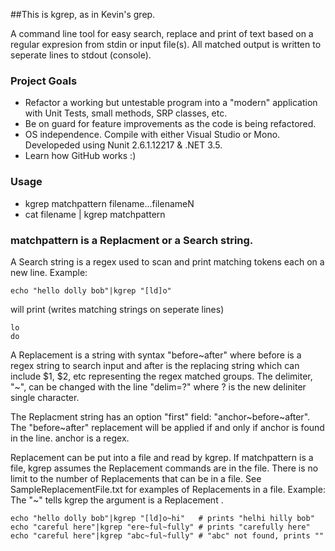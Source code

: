 ##This is kgrep, as in Kevin's grep.

A command line tool for easy search, replace and print of text based on a regular expresion from stdin or input file(s). All matched output is written to seperate lines to stdout (console).

### Project Goals
* Refactor a working but untestable program into a "modern" application with Unit Tests, small methods, SRP classes, etc.
* Be on guard for feature improvements as the code is being refactored. 
* OS independence. Compile with either Visual Studio or Mono. Developeded using Nunit 2.6.1.12217 & .NET 3.5.
* Learn how GitHub works :)

### Usage

* kgrep matchpattern filename...filenameN
* cat filename | kgrep matchpattern

### matchpattern is a Replacment or a Search string. 


A Search string is a regex used to scan and print matching tokens each on a new line. Example: 

    echo "hello dolly bob"|kgrep "[ld]o" 
   will print (writes matching strings on seperate lines)

    lo
    do

A Replacement is a string with syntax "before~after" where before is a regex string to search input and after is the replacing string which can include $1, $2, etc representing the regex matched groups. The delimiter, "~", can be changed with the line "delim=?" where ? is the new deliniter single character.


The Replacment string has an option "first" field: "anchor~before~after". The "before~after" replacement will be applied if and only if anchor is found in the line. anchor is a regex.


Replacement can be put into a file and read by kgrep. If matchpattern is a file, kgrep assumes the Replacement commands are in the file. There is no limit to the number of Replacements that can be in a file. See SampleReplacementFile.txt for examples of Replacements in a file. Example: The "~" tells kgrep the argument is a Replacement .
   
    echo "hello dolly bob"|kgrep "[ld]o~hi"   # prints "helhi hilly bob"
    echo "careful here"|kgrep "ere~ful~fully" # prints "carefully here"
    echo "careful here"|kgrep "abc~ful~fully" # "abc" not found, prints ""



       








